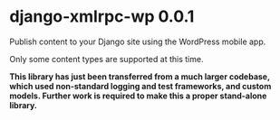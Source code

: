 django-xmlrpc-wp 0.0.1
======================

Publish content to your Django site using the WordPress mobile app.

Only some content types are supported at this time.

**This library has just been transferred from a much larger codebase, which
used non-standard logging and test frameworks, and custom models. Further work
is required to make this a proper stand-alone library.**
